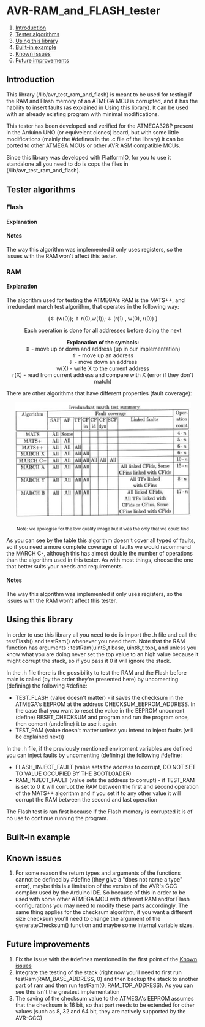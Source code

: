 # AVR-RAM_and_FLASH_tester

1. [Introduction](#Introduction)
2. [Tester algorithms](#Tester-algorithms)
3. [Using this library](#Using-this-library)
4. [Built-in example](#Built-in-example)
5. [Known issues](#Known-issues)
6. [Future improvements](#Future-improvements)


## Introduction

This library (/lib/avr_test_ram_and_flash) is meant to be used for testing if the RAM and Flash memory of an ATMEGA MCU is corrupted, and it has the hability to insert faults (as explained in [Using this library](#Using-this-library)).
It can be used with an already existing program with minimal modifications.

This tester has been developed and verified for the ATMEGA328P present in the Arduino UNO (or equivelent clones) board, but with some little modifications (mainly the #defines in the .c file of the library) it can be ported to other ATMEGA MCUs or other AVR ASM compatible MCUs.

Since this library was developed with PlatformIO, for you to use it standalone all you need to do is copu the files in (/lib/avr_test_ram_and_flash).

## Tester algorithms

### Flash

#### Explanation

#### Notes

The way this algorithm was implemented it only uses registers, so the issues with the RAM won't affect this tester.

### RAM

#### Explanation

The algorithm used for testing the ATMEGA's RAM is the MATS++, and irredundant march test algorithm, that operates in the following way: 
<p align="center">
{⇕ (w(0)); ⇑ r(0),w(1)); ⇓ (r(1) , w(0), r(0)) } <br>
 </p>
 <p align="center">
 Each operation is done for all addresses before doing the next <br>
 </p>
 <p align="center">
  <b>Explanation of the symbols:</b> <br>
 ⇕ - move up or down and address (up in our implementation) <br>
 ⇑ - move up an address <br>
 ⇓ - move down an address <br>
 w(X) - write X to the current address <br>
 r(X) - read from current address and compare with X (error if they don't match)

</p>


There are other algorithms that have different properties (fault coverage):

<p align="center">
  <img width="460" height="300" src="/img/ram_tests_table.jpeg">
</p>
<p align="center">
  <sub>
Note: we apologise for the low quality image but it was the only that we could find
  </sub>
</p>


As you can see by the table this algorithm doesn't cover all typed of faults, so if you need a more complete coverage of faults we would recommend the MARCH C-, although this has almost double the number of operations than the algorithm used in this tester. As with most things, choose the one that better suits your needs and requirements.

#### Notes

The way this algorithm was implemented it only uses registers, so the issues with the RAM won't affect this tester.


## Using this library 

In order to use this library all you need to do is import the .h file and call the testFlash() and testRam() whenever you need them. Note that the RAM function has arguments : testRam(uint8_t base, uint8_t top), and unless you know what you are doing never set the top value to an high value because it might corrupt the stack, so if you pass it 0 it will ignore the stack. 

In the .h file there is the possibility to test the RAM and the Flash before main is called (by the order they're presented here) by uncomenting (defining) the following #define:
* TEST_FLASH (value doesn't matter) - it saves the checksum in the ATMEGA's EEPROM at the address CHECKSUM_EEPROM_ADDRESS. In the case that you want to reset the value in the EEPROM uncoment (define) RESET_CHECKSUM and program and run the program once, then coment (undefine) it to use it again.
* TEST_RAM (value doesn't matter unless you intend to inject faults (will be explained next))

In the .h file, if the previously mentioned enviroment variables are defined you can inject faults by uncomenting (defining) the following #define:
* FLASH_INJECT_FAULT (value sets the address to corrupt, DO NOT SET TO VALUE OCCUPIED BY THE BOOTLOADER) 
* RAM_INJECT_FAULT (value sets the address to corrupt) - if TEST_RAM is set to 0 it will corrupt the RAM between the first and second operation of the MATS++ algorithm and if you set it to any other value it will corrupt the RAM between the second and last operation

The Flash test is ran first because if the Flash memory is corrupted it is of no use to continue running the program.

## Built-in example
## Known issues

1. For some reason the return types and arguments of the functions cannot be defined by #define (they give a "does not name a type" error), maybe this is a limitation of the version of the AVR's GCC compiler used by the Arduino IDE. So because of this in order to be used with some other ATMEGA MCU with different RAM and/or Flash configurations you may need to modify these parts accordingly. The same thing applies for the checksum algorithm, if you want a different size checksum you'll need to change the argument of the generateChecksum() function and maybe some internal variable sizes.

## Future improvements

1. Fix the issue with the #defines mentioned in the first point of the [Known issues](#Known-issues)
2. Integrate the testing of the stack (right now you'll need to first run testRam(RAM_BASE_ADDRESS, 0) and then backup the stack to another part of ram and then run testRam(0, RAM_TOP_ADDRESS). As you can see this isn't the greatest implementation
3. The saving of the checksum value to the ATMEGA's EEPROM assumes that the checksum is 16 bit, so that part needs to be extended for other values (such as 8, 32 and 64 bit, they are natively supported by the AVR-GCC)
